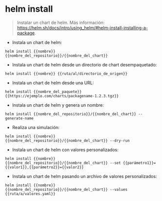 # helm install

> Instalar un chart de helm.
> Más información: <https://helm.sh/docs/intro/using_helm/#helm-install-installing-a-package>.

- Instala un chart de helm:

`helm install {{nombre}} {{nombre_del_repositorio}}/{{nombre_del_chart}}`

- Instala un chart de helm desde un directorio de chart desempaquetado:

`helm install {{nombre}} {{ruta/al/directorio_de_origen}}`

- Instala un chart de helm desde una URL:

`helm install {{nombre_del_paquete}} {{https://ejemplo.com/charts/packagename-1.2.3.tgz}}`

- Instala un chart de helm y genera un nombre:

`helm install {{nombre_del_repositorio}}/{{nombre_del_chart}} --generate-name`

- Realiza una simulación:

`helm install {{nombre}} {{nombre_del_repositorio}}/{{nombre_del_chart}} --dry-run`

- Instala un chart de helm con valores personalizados:

`helm install {{nombre}} {{nombre_del_repositorio}}/{{nombre_del_chart}} --set {{parámetro1}}={{valor1}},{{parámetro2}}={{valor2}}`

- Instala un chart de helm pasando un archivo de valores personalizados:

`helm install {{nombre}} {{nombre_del_repositorio}}/{{nombre_del_chart}} --values {{ruta/a/valores.yaml}}`
